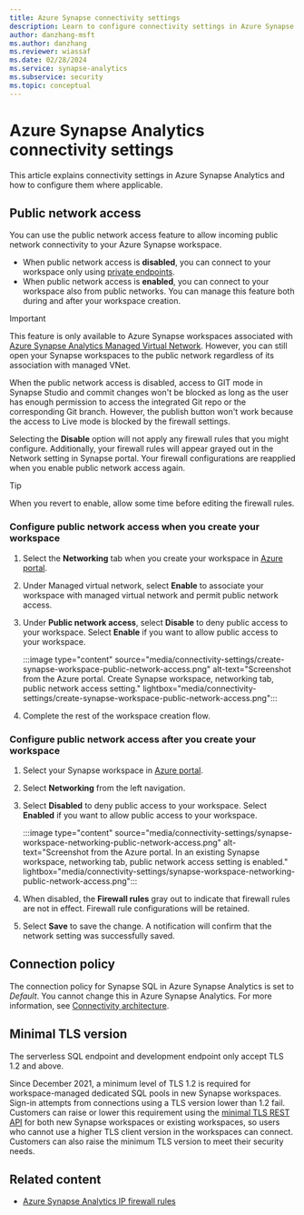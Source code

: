 ```yaml
---
title: Azure Synapse connectivity settings
description: Learn to configure connectivity settings in Azure Synapse Analytics.
author: danzhang-msft
ms.author: danzhang
ms.reviewer: wiassaf
ms.date: 02/28/2024
ms.service: synapse-analytics
ms.subservice: security
ms.topic: conceptual
---
```


# Azure Synapse Analytics connectivity settings

This article explains connectivity settings in Azure Synapse Analytics and how to configure them where applicable.

## Public network access

You can use the public network access feature to allow incoming public network connectivity to your Azure Synapse workspace. 

- When public network access is **disabled**, you can connect to your workspace only using [private endpoints](synapse-workspace-managed-private-endpoints.md). 
- When public network access is **enabled**, you can connect to your workspace also from public networks. You can manage this feature both during and after your workspace creation. 

> [!IMPORTANT]
> This feature is only available to Azure Synapse workspaces associated with [Azure Synapse Analytics Managed Virtual Network](synapse-workspace-managed-vnet.md). However, you can still open your Synapse workspaces to the public network regardless of its association with managed VNet.
> 
> When the public network access is disabled, access to GIT mode in Synapse Studio and commit changes won't be blocked as long as the user has enough permission to access the integrated Git repo or the corresponding Git branch. However, the publish button won't work because the access to Live mode is blocked by the firewall settings.

Selecting the **Disable** option will not apply any firewall rules that you might configure. Additionally, your firewall rules will appear grayed out in the Network setting in Synapse portal. Your firewall configurations are reapplied when you enable public network access again. 

> [!TIP]
> When you revert to enable, allow some time before editing the firewall rules.

### Configure public network access when you create your workspace

1. Select the **Networking** tab when you create your workspace in [Azure portal](https://aka.ms/azureportal).
1. Under Managed virtual network, select **Enable** to associate your workspace with managed virtual network and permit public network access. 
1. Under **Public network access**, select **Disable** to deny public access to your workspace. Select **Enable** if you want to allow public access to your workspace.

   :::image type="content" source="media/connectivity-settings/create-synapse-workspace-public-network-access.png" alt-text="Screenshot from the Azure portal. Create Synapse workspace, networking tab, public network access setting." lightbox="media/connectivity-settings/create-synapse-workspace-public-network-access.png":::

1. Complete the rest of the workspace creation flow.

### Configure public network access after you create your workspace

1. Select your Synapse workspace in [Azure portal](https://aka.ms/azureportal).
1. Select **Networking** from the left navigation.
1. Select **Disabled** to deny public access to your workspace. Select **Enabled** if you want to allow public access to your workspace.

   :::image type="content" source="media/connectivity-settings/synapse-workspace-networking-public-network-access.png" alt-text="Screenshot from the Azure portal. In an existing Synapse workspace, networking tab, public network access setting is enabled." lightbox="media/connectivity-settings/synapse-workspace-networking-public-network-access.png":::

1. When disabled, the **Firewall rules** gray out to indicate that firewall rules are not in effect. Firewall rule configurations will be retained. 
1. Select **Save** to save the change. A notification will confirm that the network setting was successfully saved.

## Connection policy
The connection policy for Synapse SQL in Azure Synapse Analytics is set to *Default*. You cannot change this in Azure Synapse Analytics. For more information, see [Connectivity architecture](/azure/azure-sql/database/connectivity-architecture#connection-policy).

## Minimal TLS version
The serverless SQL endpoint and development endpoint only accept TLS 1.2 and above.

Since December 2021, a minimum level of TLS 1.2 is required for workspace-managed dedicated SQL pools in new Synapse workspaces. Sign-in attempts from connections using a TLS version lower than 1.2 fail. Customers can raise or lower this requirement using the [minimal TLS REST API](/rest/api/synapse/sqlserver/workspace-managed-sql-server-dedicated-sql-minimal-tls-settings/update) for both new Synapse workspaces or existing workspaces, so users who cannot use a higher TLS client version in the workspaces can connect. Customers can also raise the minimum TLS version to meet their security needs. 

## Related content

 - [Azure Synapse Analytics IP firewall rules](synapse-workspace-ip-firewall.md)

